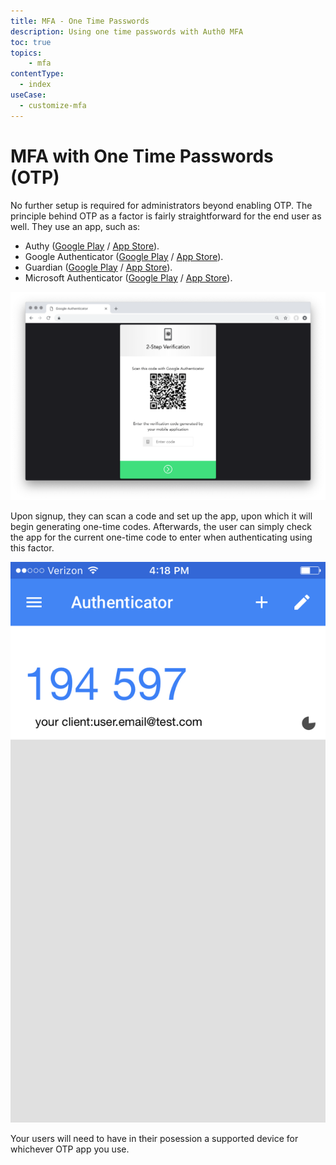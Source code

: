 ```yaml
---
title: MFA - One Time Passwords
description: Using one time passwords with Auth0 MFA
toc: true
topics:
    - mfa
contentType:
  - index
useCase:
  - customize-mfa
---
```

# MFA with One Time Passwords (OTP)

No further setup is required for administrators beyond enabling OTP. The principle behind OTP as a factor is fairly straightforward for the end user as well. They use an app, such as:

* Authy ([Google Play](https://play.google.com/store/apps/details?id=com.authy.authy) / [App Store](https://itunes.apple.com/us/app/authy/id494168017)).
* Google Authenticator ([Google Play](https://play.google.com/store/apps/details?id=com.google.android.apps.authenticator2) / [App Store](https://itunes.apple.com/us/app/google-authenticator/id388497605)).
* Guardian ([Google Play](https://play.google.com/store/apps/details?id=com.auth0.guardian) / [App Store](https://itunes.apple.com/us/app/auth0-guardian/id1093447833)).
* Microsoft Authenticator ([Google Play](https://play.google.com/store/apps/details?id=com.azure.authenticator) / [App Store](https://itunes.apple.com/us/app/microsoft-authenticator/id983156458)).

![MFA Google Authenticator](/media/articles/multifactor-authentication/google-auth-scan-code.png)

Upon signup, they can scan a code and set up the app, upon which it will begin generating one-time codes. Afterwards, the user can simply check the app for the current one-time code to enter when authenticating using this factor.

![Google Authenticator OTP](/media/articles/multifactor-authentication/google-auth-screenshot.png)

Your users will need to have in their posession a supported device for whichever OTP app you use.